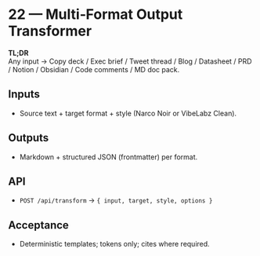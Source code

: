 # 22 — Multi‑Format Output Transformer

**TL;DR**  \
Any input → Copy deck / Exec brief / Tweet thread / Blog / Datasheet / PRD / Notion / Obsidian / Code comments / MD doc pack.

## Inputs
- Source text + target format + style (Narco Noir or VibeLabz Clean).

## Outputs
- Markdown + structured JSON (frontmatter) per format.

## API
- `POST /api/transform` → `{ input, target, style, options }`

## Acceptance
- Deterministic templates; tokens only; cites where required.
